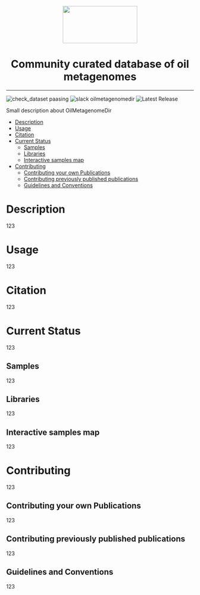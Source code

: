 <p align="center">
  <img src="https://github.com/agni-bioinformatics-lab/OilMetagenomesDB/blob/main/image/git_img_top.png" width="200" height="100" />
</p>

<h1 align="center">Community curated database of oil metagenomes</h1>

---
![check_dataset paasing](https://img.shields.io/badge/check__dataset-passing-brightgreen) ![slack oilmetagenomedir](https://img.shields.io/badge/slack-oilmetagenomedir-blue) ![Latest Release](https://img.shields.io/badge/Latest__Release-v0.1-orange)

Small description about OilMetagenomeDir

+ [Description](https://github.com/rakhmanov-tr/bioinf_agni/edit/main/README.md#description)
+ [Usage](https://github.com/rakhmanov-tr/bioinf_agni/edit/main/README.md#usage)
+ [Citation](https://github.com/rakhmanov-tr/bioinf_agni/edit/main/README.md#citation)
+ [Current Status](https://github.com/rakhmanov-tr/bioinf_agni/edit/main/README.md#current-status)
  + [Samples](https://github.com/rakhmanov-tr/bioinf_agni/edit/main/README.md#samples)
  + [Libraries](https://github.com/rakhmanov-tr/bioinf_agni/edit/main/README.md#libraries)
  + [Interactive samples map](https://github.com/rakhmanov-tr/bioinf_agni/edit/main/README.md#interactive-samples-map)
+ [Contributing](https://github.com/rakhmanov-tr/bioinf_agni/edit/main/README.md#contributing)
  + [Contributing your own Publications](https://github.com/rakhmanov-tr/bioinf_agni/edit/main/README.md#contributing-your-own-publications)
  + [Contributing previously published publications](https://github.com/rakhmanov-tr/bioinf_agni/edit/main/README.md#contributing-previously-published-publications)
  + [Guidelines and Conventions](https://github.com/rakhmanov-tr/bioinf_agni/edit/main/README.md#guidelines-and-conventions)

# Description
123
# Usage
123
# Citation
123
# Current Status
123
## Samples
123
## Libraries
123
## Interactive samples map
123
# Contributing
123
## Contributing your own Publications
123
## Contributing previously published publications
123
## Guidelines and Conventions
123
